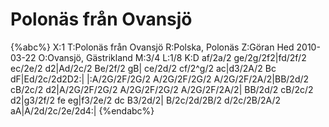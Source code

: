 # Polonäs från Ovansjö

{%abc%}
X:1
T:Polonäs från Ovansjö
R:Polska, Polonäs
Z:Göran Hed 2010-03-22
O:Ovansjö, Gästrikland
M:3/4
L:1/8
K:D
af/2a/2 ge/2g/2f2|fd/2f/2 ec/2e/2 d2|Ad/2c/2 Be/2f/2 gB|
ce/2d/2 cf/2^g/2 ac|d3/2A/2 Bc dF|Ed/2c/2d2D2:|
|:A/2G/2F/2G/2 A/2G/2F/2G/2 A/2G/2F/2A/2|BB/2d/2 cB/2c/2 d2|A/2G/2F/2G/2 A/2G/2F/2G/2 A/2G/2F/2A/2|
BB/2d/2 cB/2c/2 d2|g3/2f/2 fe eg|f3/2e/2 dc B3/2d/2|
B/2c/2d/2B/2 d/2c/2B/2A/2 aA|A/2d/2c/2e/2d4:|
{%endabc%}
